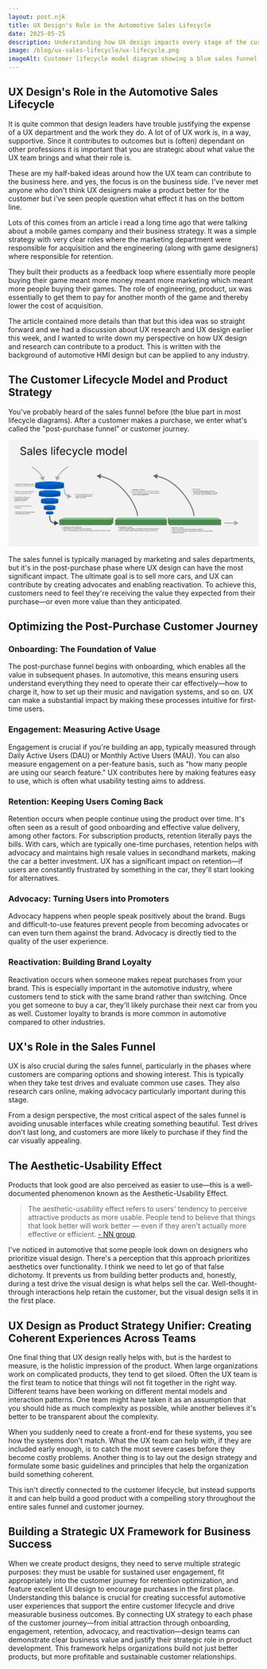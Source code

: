 ```yaml
---
layout: post.njk
title: UX Design's Role in the Automotive Sales Lifecycle
date: 2025-05-25
description: Understanding how UX design impacts every stage of the customer journey, from initial interest to long-term advocacy in the automotive industry.
image: /blog/ux-sales-lifecycle/ux-lifecycle.png
imageAlt: Customer lifecycle model diagram showing a blue sales funnel flowing into green post-purchase phases
---
```


## UX Design's Role in the Automotive Sales Lifecycle

It is quite common that design leaders have trouble justifying the expense of a UX department and the work they do. A lot of of UX work is, in a way, supportive. Since it contributes to outcomes but is (often) dependant on other professions it is important that you are strategic about what value the UX team brings and what their role is.

These are my half-baked ideas around how the UX team can contribute to the business here. and yes, the focus is on the business side. I've never met anyone who don't think UX designers make a product better for the customer but i've seen people question what effect it has on the bottom line.

Lots of this comes from an article i read a long time ago that were talking about a mobile games company and their business strategy. It was a simple strategy with very clear roles where the marketing department were responsible for acquisition and the engineering (along with game designers) where responsible for retention.

They built their products as a feedback loop where essentially more people buying their game meant more money meant more marketing which meant more people buying their games. The role of engineering, product, ux was essentially to get them to pay for another month of the game and thereby lower the cost of acquisition.

The article contained more details than that but this idea was so straight forward and we had a discussion about UX research and UX design earlier this week, and I wanted to write down my perspective on how UX design and research can contribute to a product. This is written with the background of automotive HMI design but can be applied to any industry.

## The Customer Lifecycle Model and Product Strategy

You've probably heard of the sales funnel before (the blue part in most lifecycle diagrams). After a customer makes a purchase, we enter what's called the "post-purchase funnel" or customer journey.

![Sales lifecycle model diagram showing a blue sales funnel on the left with multiple stages flowing into green post-purchase phases along the bottom. Curved arrows connect the phases showing customer progression from initial purchase through onboarding, engagement, retention, advocacy, and reactivation. The diagram illustrates how customers move through the traditional sales funnel and then continue through the post-purchase customer journey cycle.](./ux-lifecycle.png)

The sales funnel is typically managed by marketing and sales departments, but it's in the post-purchase phase where UX design can have the most significant impact. The ultimate goal is to sell more cars, and UX can contribute by creating advocates and enabling reactivation. To achieve this, customers need to feel they're receiving the value they expected from their purchase—or even more value than they anticipated.

## Optimizing the Post-Purchase Customer Journey

### Onboarding: The Foundation of Value

The post-purchase funnel begins with onboarding, which enables all the value in subsequent phases. In automotive, this means ensuring users understand everything they need to operate their car effectively—how to charge it, how to set up their music and navigation systems, and so on. UX can make a substantial impact by making these processes intuitive for first-time users.

### Engagement: Measuring Active Usage

Engagement is crucial if you're building an app, typically measured through Daily Active Users (DAU) or Monthly Active Users (MAU). You can also measure engagement on a per-feature basis, such as "how many people are using our search feature." UX contributes here by making features easy to use, which is often what usability testing aims to address.

### Retention: Keeping Users Coming Back

Retention occurs when people continue using the product over time. It's often seen as a result of good onboarding and effective value delivery, among other factors. For subscription products, retention literally pays the bills. With cars, which are typically one-time purchases, retention helps with advocacy and maintains high resale values in secondhand markets, making the car a better investment. UX has a significant impact on retention—if users are constantly frustrated by something in the car, they'll start looking for alternatives.

### Advocacy: Turning Users into Promoters

Advocacy happens when people speak positively about the brand. Bugs and difficult-to-use features prevent people from becoming advocates or can even turn them against the brand. Advocacy is directly tied to the quality of the user experience.

### Reactivation: Building Brand Loyalty

Reactivation occurs when someone makes repeat purchases from your brand. This is especially important in the automotive industry, where customers tend to stick with the same brand rather than switching. Once you get someone to buy a car, they'll likely purchase their next car from you as well. Customer loyalty to brands is more common in automotive compared to other industries.

## UX's Role in the Sales Funnel

UX is also crucial during the sales funnel, particularly in the phases where customers are comparing options and showing interest. This is typically when they take test drives and evaluate common use cases. They also research cars online, making advocacy particularly important during this stage.

From a design perspective, the most critical aspect of the sales funnel is avoiding unusable interfaces while creating something beautiful. Test drives don't last long, and customers are more likely to purchase if they find the car visually appealing.

## The Aesthetic-Usability Effect

Products that look good are also perceived as easier to use—this is a well-documented phenomenon known as the Aesthetic-Usability Effect.

> The aesthetic-usability effect refers to users' tendency to perceive attractive products as more usable. People tend to believe that things that look better will work better — even if they aren't actually more effective or efficient.
> [- NN group](https://www.nngroup.com/articles/aesthetic-usability-effect/).

I've noticed in automotive that some people look down on designers who prioritize visual design. There's a perception that this approach prioritizes aesthetics over functionality. I think we need to let go of that false dichotomy. It prevents us from building better products and, honestly, during a test drive the visual design is what helps sell the car. Well-thought-through interactions help retain the customer, but the visual design sells it in the first place.

## UX Design as Product Strategy Unifier: Creating Coherent Experiences Across Teams

One final thing that UX design really helps with, but is the hardest to measure, is the holistic impression of the product. When large organizations work on complicated products, they tend to get siloed. Often the UX team is the first team to notice that things will not fit together in the right way. Different teams have been working on different mental models and interaction patterns. One team might have taken it as an assumption that you should hide as much complexity as possible, while another believes it's better to be transparent about the complexity.

When you suddenly need to create a front-end for these systems, you see how the systems don't match. What the UX team can help with, if they are included early enough, is to catch the most severe cases before they become costly problems. Another thing is to lay out the design strategy and formulate some basic guidelines and principles that help the organization build something coherent.

This isn't directly connected to the customer lifecycle, but instead supports it and can help build a good product with a compelling story throughout the entire sales funnel and customer journey.

## Building a Strategic UX Framework for Business Success

When we create product designs, they need to serve multiple strategic purposes: they must be usable for sustained user engagement, fit appropriately into the customer journey for retention optimization, and feature excellent UI design to encourage purchases in the first place. Understanding this balance is crucial for creating successful automotive user experiences that support the entire customer lifecycle and drive measurable business outcomes.
By connecting UX strategy to each phase of the customer journey—from initial attraction through onboarding, engagement, retention, advocacy, and reactivation—design teams can demonstrate clear business value and justify their strategic role in product development. This framework helps organizations build not just better products, but more profitable and sustainable customer relationships.

